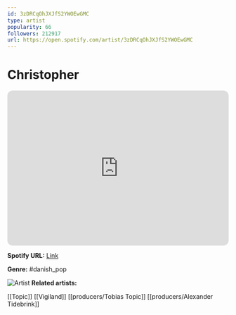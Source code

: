 ```yaml
---
id: 3zDRCqOhJXJfS2YWOEwGMC
type: artist
popularity: 66
followers: 212917
url: https://open.spotify.com/artist/3zDRCqOhJXJfS2YWOEwGMC
---
```

# Christopher

<iframe style="border-radius:12px" src="https://open.spotify.com/embed/artist/3zDRCqOhJXJfS2YWOEwGMC" width="100%" height="352" frameBorder="0" allowfullscreen="" allow="autoplay; clipboard-write; encrypted-media; fullscreen; picture-in-picture" loading="lazy"></iframe>

**Spotify URL:** [Link](https://open.spotify.com/artist/3zDRCqOhJXJfS2YWOEwGMC)

**Genre:**  #danish_pop

![Artist](https://i.scdn.co/image/ab6761610000e5eb86bb6ae0aa2e7fd66347c694)
**Related artists:**

[[Topic]]
[[Vigiland]]
[[producers/Tobias Topic]]
[[producers/Alexander Tidebrink]]

